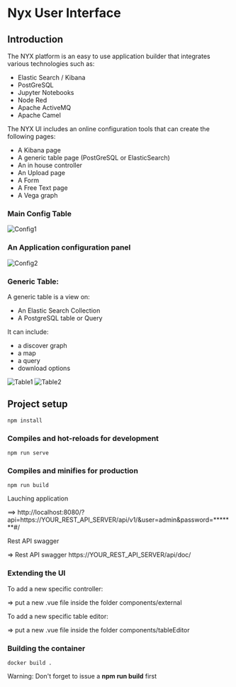 # Nyx User Interface

## Introduction

The NYX platform is an easy to use application builder that integrates various technologies such as:

* Elastic Search / Kibana
* PostGreSQL
* Jupyter Notebooks
* Node Red
* Apache ActiveMQ
* Apache Camel


The NYX UI includes an online configuration tools that can create the following pages:

* A Kibana page
* A generic table page (PostGreSQL or ElasticSearch)
* An in house controller
* An Upload page
* A Form
* A Free Text page
* A Vega graph

### Main Config Table
![Config1](https://raw.githubusercontent.com/snuids/nyx_ui/master/medias/app_config1.png)

### An Application configuration panel

![Config2](https://raw.githubusercontent.com/snuids/nyx_ui/master/medias/app_config2.png)

### Generic Table:

A generic table is a view on:

* An Elastic Search Collection
* A PostgreSQL table or Query

It can include:

* a discover graph
* a map
* a query
* download options

![Table1](https://raw.githubusercontent.com/snuids/nyx_ui/master/medias/app_table1.png)
![Table2](https://raw.githubusercontent.com/snuids/nyx_ui/master/medias/app_table2.png)


## Project setup
```
npm install
```

### Compiles and hot-reloads for development
```
npm run serve
```



### Compiles and minifies for production
```
npm run build
```
Lauching application

==> http://localhost:8080/?api=https://YOUR_REST_API_SERVER/api/v1/&user=admin&password=*******#/

Rest API swagger

=> Rest API swagger https://YOUR_REST_API_SERVER/api/doc/

### Extending the UI

To add a new specific controller:

=> put a new .vue file inside the folder components/external

To add a new specific table editor:

=> put a new .vue file inside the folder components/tableEditor

### Building the container

```
docker build .
```

Warning: Don't forget to issue a **npm run build** first 





